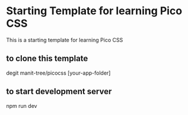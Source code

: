 # Starting Template for learning Pico CSS

This is a starting template for learning Pico CSS

## to clone this template

degit manit-tree/picocss [your-app-folder]

## to start development server

npm run dev
